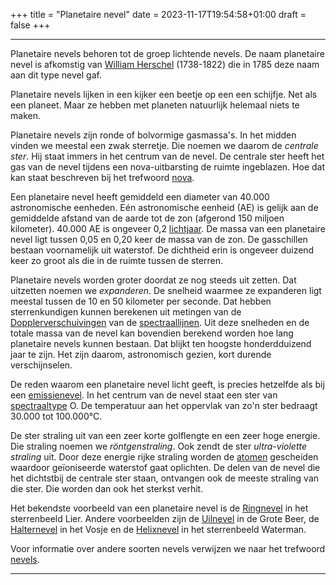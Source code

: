 +++
title = "Planetaire nevel"
date = 2023-11-17T19:54:58+01:00
draft = false
+++

---
Planetaire nevels behoren tot de groep lichtende nevels. De naam
planetaire nevel is afkomstig van [William Herschel](/encyclopedie/herschel) (1738-1822) die in 1785 deze naam aan dit type
nevel gaf.

Planetaire nevels lijken in een kijker een beetje op een een schijfje.
Net als een planeet. Maar ze hebben met planeten natuurlijk helemaal
niets te maken.

Planetaire nevels zijn ronde of bolvormige gasmassa\'s. In het midden
vinden we meestal een zwak sterretje. Die noemen we daarom de *centrale
ster*. Hij staat immers in het centrum van de nevel. De centrale ster
heeft het gas van de nevel tijdens een nova-uitbarsting de ruimte
ingeblazen. Hoe dat kan staat beschreven bij het trefwoord
[nova](/encyclopedie/nova).

Een planetaire nevel heeft gemiddeld een diameter van 40.000
astronomische eenheden. Eén astronomische eenheid (AE) is gelijk aan de
gemiddelde afstand van de aarde tot de zon (afgerond 150 miljoen
kilometer). 40.000 AE is ongeveer 0,2 [lichtjaar](/encyclopedie/lichtjaar).
De massa van een planetaire nevel ligt tussen 0,05 en 0,20 keer de massa
van de zon. De gasschillen bestaan voornamelijk uit waterstof. De
dichtheid erin is ongeveer duizend keer zo groot als die in de ruimte
tussen de sterren.

Planetaire nevels worden groter doordat ze nog steeds uit zetten. Dat
uitzetten noemen we *expanderen*. De snelheid waarmee ze expanderen ligt
meestal tussen de 10 en 50 kilometer per seconde. Dat hebben
sterrenkundigen kunnen berekenen uit metingen van de
[Dopplerverschuivingen](/encyclopedie/doppler) van de
[spectraallijnen](/encyclopedie/spectraa). Uit deze snelheden en de totale
massa van de nevel kan bovendien berekend worden hoe lang planetaire
nevels kunnen bestaan. Dat blijkt ten hoogste honderdduizend jaar te
zijn. Het zijn daarom, astronomisch gezien, kort durende verschijnselen.

De reden waarom een planetaire nevel licht geeft, is precies hetzelfde
als bij een [emissienevel](/encyclopedie/emissienevel). In het centrum van
de nevel staat een ster van [spectraaltype](/encyclopedie/spectraa) O. De
temperatuur aan het oppervlak van zo'n ster bedraagt 30.000 tot
100.000°C.

De ster straling uit van een zeer korte golflengte en een zeer hoge
energie. Die straling noemen we *röntgenstraling*. Ook zendt de ster
*ultra-violette straling* uit. Door deze energie rijke straling worden
de [atomen](/encyclopedie/atomen) gescheiden waardoor geïoniseerde
waterstof gaat oplichten. De delen van de nevel die het dichtstbij de
centrale ster staan, ontvangen ook de meeste straling van die ster. Die
worden dan ook het sterkst verhit.

Het bekendste voorbeeld van een planetaire nevel is de
[Ringnevel](/encyclopedie/ringnevel) in het sterrenbeeld Lier. Andere
voorbeelden zijn de [Uilnevel](/encyclopedie/uilnevel) in de Grote Beer, de
[Halternevel](/encyclopedie/halterne) in het Vosje en de
[Helixnevel](/encyclopedie/helixnevel) in het sterrenbeeld Waterman.

Voor informatie over andere soorten nevels verwijzen we naar het
trefwoord [nevels](/encyclopedie/nevels).

---
